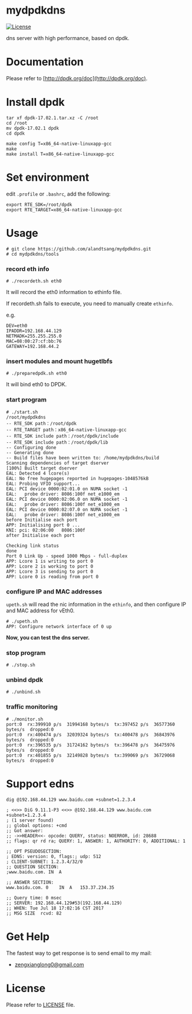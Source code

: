 mydpdkdns
============

[![License](https://img.shields.io/badge/license-Apache%202-4EB1BA.svg)](https://www.apache.org/licenses/LICENSE-2.0.html)


dns server with high performance, based on dpdk.

Documentation
=============
Please refer to [http://dpdk.org/doc](http://dpdk.org/doc).

Install dpdk
=============
```
tar xf dpdk-17.02.1.tar.xz -C /root
cd /root
mv dpdk-17.02.1 dpdk
cd dpdk

make config T=x86_64-native-linuxapp-gcc
make
make install T=x86_64-native-linuxapp-gcc
```

Set environment
=============
edit `.profile` or `.bashrc`, add the following:
```
export RTE_SDK=/root/dpdk
export RTE_TARGET=x86_64-native-linuxapp-gcc
```

Usage
=============
```
# git clone https://github.com/alandtsang/mydpdkdns.git
# cd mydpdkdns/tools
```

### record eth info
```
# ./recordeth.sh eth0
```
It will record the eth0 information to ethinfo file.

If recordeth.sh fails to execute, you need to manually create `ethinfo`.

e.g.
```
DEV=eth0
IPADDR=192.168.44.129
NETMADK=255.255.255.0
MAC=08:00:27:cf:bb:76
GATEWAY=192.168.44.2
```

### insert modules and mount hugetlbfs
```
# ./preparedpdk.sh eth0
```
It will bind eth0 to DPDK.

### start program
```
# ./start.sh
/root/mydpdkdns
-- RTE_SDK path：/root/dpdk
-- RTE_TARGET path：x86_64-native-linuxapp-gcc
-- RTE_SDK include path：/root/dpdk/include
-- RTE_SDK include path：/root/dpdk/lib
-- Configuring done
-- Generating done
-- Build files have been written to: /home/mydpdkdns/build
Scanning dependencies of target dserver
[100%] Built target dserver
EAL: Detected 4 lcore(s)
EAL: No free hugepages reported in hugepages-1048576kB
EAL: Probing VFIO support...
EAL: PCI device 0000:02:01.0 on NUMA socket -1
EAL:   probe driver: 8086:100f net_e1000_em
EAL: PCI device 0000:02:06.0 on NUMA socket -1
EAL:   probe driver: 8086:100f net_e1000_em
EAL: PCI device 0000:02:07.0 on NUMA socket -1
EAL:   probe driver: 8086:100f net_e1000_em
before Initialise each port
APP: Initialising port 0 ...
KNI: pci: 02:06:00 	 8086:100f
after Initialise each port

Checking link status
done
Port 0 Link Up - speed 1000 Mbps - full-duplex
APP: Lcore 1 is writing to port 0
APP: Lcore 2 is working to port 0
APP: Lcore 3 is sending to port 0
APP: Lcore 0 is reading from port 0
```

### configure IP and MAC addresses

`upeth.sh` will read the nic information in the `ethinfo`, and then configure IP and MAC address for vEth0.
```
# ./upeth.sh
APP: Configure network interface of 0 up
```

**Now, you can test the dns server.**


### stop program
```
# ./stop.sh
```

### unbind dpdk
```
# ./unbind.sh
```

### traffic monitoring
```
# ./monitor.sh
port:0  rx:399910 p/s  31994168 bytes/s  tx:397452 p/s  36577360 bytes/s  dropped:0
port:0  rx:400474 p/s  32039324 bytes/s  tx:400478 p/s  36843976 bytes/s  dropped:0
port:0  rx:396535 p/s  31724162 bytes/s  tx:396478 p/s  36475976 bytes/s  dropped:0
port:0  rx:401855 p/s  32149828 bytes/s  tx:399069 p/s  36729068 bytes/s  dropped:0
```

Support edns
============
```
dig @192.168.44.129 www.baidu.com +subnet=1.2.3.4

; <<>> DiG 9.11.1-P3 <<>> @192.168.44.129 www.baidu.com +subnet=1.2.3.4
; (1 server found)
;; global options: +cmd
;; Got answer:
;; ->>HEADER<<- opcode: QUERY, status: NOERROR, id: 28688
;; flags: qr rd ra; QUERY: 1, ANSWER: 1, AUTHORITY: 0, ADDITIONAL: 1

;; OPT PSEUDOSECTION:
; EDNS: version: 0, flags:; udp: 512
; CLIENT-SUBNET: 1.2.3.4/32/0
;; QUESTION SECTION:
;www.baidu.com.	IN	A

;; ANSWER SECTION:
www.baidu.com. 0	IN	A	153.37.234.35

;; Query time: 0 msec
;; SERVER: 192.168.44.129#53(192.168.44.129)
;; WHEN: Tue Jul 18 17:02:16 CST 2017
;; MSG SIZE  rcvd: 82
```

Get Help
============
The fastest way to get response is to send email to my mail:
- <zengxianglong0@gmail.com>

License
============
Please refer to [LICENSE](https://github.com/alandtsang/mydpdkdns/blob/master/LICENSE) file.
